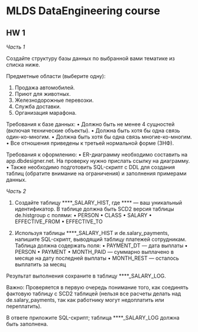 # MLDS DataEngineering course

## HW 1

*Часть 1*

Создайте структуру базы данных по выбранной вами тематике из списка ниже.

Предметные области (выберите одну):
1. Продажа автомобилей.
2. Приют для животных.
3. Железнодорожные перевозки.
4. Служба доставки.
5. Организация марафона.

Требования к базе данных:
•  Должно быть не менее 4 сущностей (включая технические объекты).
•  Должна быть хотя бы одна связь один-ко-многим.
•  Должна быть хотя бы одна связь многие-ко-многим.
•  Все отношения приведены к третьей нормальной форме (3НФ).

Требования к оформлению:
•  ER-диаграмму необходимо составить на app.dbdesigner.net. На проверку нужно прислать ссылку на диаграмму.
•  Также необходимо подготовить SQL-скрипт с DDL для создания таблиц (обратите внимание на ограничения) и заполнения примерами данных.

*Часть 2*

1. Создайте таблицу ****_SALARY_HIST, где **** — ваш уникальный идентификатор.
В таблице должна быть SCD2 версия таблицы de.histgroup с полями:
• PERSON
• CLASS
• SALARY
• EFFECTIVE_FROM
• EFFECTIVE_TO

2.  Используя таблицы ****_SALARY_HIST и de.salary_payments, напишите SQL-скрипт, выводящий таблицу платежей сотрудникам.
Таблица должна содержать поля:
• PAYMENT_DT — дата выплаты
• PERSON
• PAYMENT
• MONTH_PAID — суммарно выплачено в месяце на дату последней выплаты
• MONTH_REST — осталось выплатить за месяц

Результат выполнения сохраните в таблицу ****_SALARY_LOG.

Важно: Проверяется в первую очередь понимание того, как соединять фактовую таблицу с SCD2 таблицей (нельзя все расчеты делать над de.salary_payments, так как работнику могут недоплатить или переплатить).

В ответе приложите SQL-скрипт; таблица ****_SALARY_LOG должна быть заполнена.
